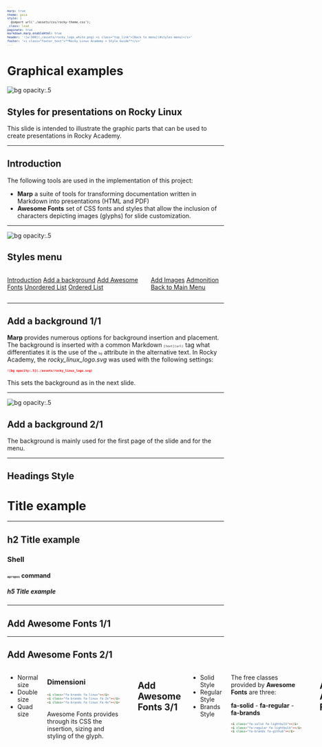 ```yaml
---
marp: true
theme: gaia
style: |
  @import url('./assets/css/rocky-theme.css');
_class: lead
paginate: true
markdown.marp.enableHtml: true
header: '![w:300](./assets/rocky_logo_white.png) <i class="top_link">[Back to menu](#styles-menu)</i>'
footer: '<i class="footer_text">**Rocky Linux Academy > Style Guide**</i>'
---
```


# Graphical examples

![bg opacity:.5](./assets/rocky_linux_logo.svg)

## Styles for presentations on Rocky Linux

This slide is intended to illustrate the graphic parts that can be used to create presentations in Rocky Academy.

---

## Introduction

The following tools are used in the implementation of this project:

* **Marp** a suite of tools for transforming documentation written in Markdown into presentations (HTML and PDF)
* **Awesome Fonts** set of CSS fonts and styles that allow the inclusion of characters depicting images (glyphs) for slide customization.

---

![bg opacity:.5](./assets/rocky_linux_logo.svg)

<div class="plan_header">

## Styles menu

</div>

<div class="columns plan">
<div>

<i class="fa fa-book"></i> [Introduction](#introduction)
<i class="fa fa-book"></i> [Add a background](#add-a-background-11)
<i class="fa fa-book"></i> [Add Awesome Fonts](#add-awesome-fonts-11)
<i class="fa fa-book"></i> [Unordered List](#lists-style-11)
<i class="fa fa-book"></i> [Ordered List](#lists-style-31)

</div>
<div>

<i class="fa fa-book"></i> [Add Images](#add-images-11)
<i class="fa fa-book"></i> [Admonition](#admonition)
<i class="fa fa-book"></i> [Back to Main Menu](./index.html)

</div>
</div>

---

## Add a background 1/1

**Marp** provides numerous options for background insertion and placement. The background is inserted with a common Markdown `[text](url)` tag what differentiates it is the use of the `bg` attribute in the alternative text. In Rocky Academy, the *rocky_linux_logo.svg* was used with the following settings:

```markdown
![bg opacity:.5](./assets/rocky_linux_logo.svg)
```

This sets the background as in the next slide.

---

![bg opacity:.5](./assets/rocky_linux_logo.svg)

## Add a background 2/1

The background is mainly used for the first page of the slide and for the menu.

---

## Headings Style

# Title example

---

## h2 Title example

### Shell

#### `apropos` command

##### h5 Title example

---

## Add Awesome Fonts 1/1

---

## Add Awesome Fonts 2/1

<div class="columns">
<div>

* <i class="fa-brands fa-linux"></i> Normal size
* <i class="fa-brands fa-linux fa-2x"></i> Double size
* <i class="fa-brands fa-linux fa-4x"></i> Quad size

</div>
<div>

### Dimensioni

```markdown
<i class="fa-brands fa-linux"></i>
<i class="fa-brands fa-linux fa-2x"></i>
<i class="fa-brands fa-linux fa-4x"></i>
```

Awesome Fonts provides through its CSS the insertion, sizing and styling of the glyph.

</div>

---

## Add Awesome Fonts 3/1

<div class="columns">
<div>

* <i class="fa-solid fa-lightbulb fa-2x"></i> Solid Style
* <i class="fa-regular fa-lightbulb fa-2x"></i> Regular Style
* <i class="fa-brands fa-github fa-2x"></i> Brands Style

</div>
<div>

The free classes provided by **Awesome Fonts** are three:

**fa-solid** - **fa-regular** - **fa-brands**

```markdown
<i class="fa-solid fa-lightbulb"></i>
<i class="fa-regular fa-lightbulb"></i>
<i class="fa-brands fa-github"></i>
```

</div>

---

## Add Awesome Fonts 4/1

<i class="fa-solid fa-quote-left fa-2x fa-pull-left"></i> Left positioning is set with the `fa-pull-left` class, which determines its position and the wrapping of text in the image.

```markdown
<i class="fa-solid fa-quote-left fa-2x fa-pull-left"></i>
```

<i class="fa-solid fa-quote-right fa-2x fa-pull-right"></i> Similarly, the `fa-pull-right` class places it to the right.

```markdown
<i class="fa-solid fa-quote-right fa-2x fa-pull-right"></i>
```

---

## Add Awesome Fonts 5/1

Through the `style=""` you can configure font properties such as color, border properties and margins.

<i class="fa-solid fa-arrow-right fa-pull-right" style="color: #078ad2;"> [Next Chapter](#lists-style-11)</i>

Right-hand positioning:

```markdown
<i class="fa-solid fa-arrow-right fa-pull-right" style="color: #078ad2;"> [Next Chapter](#lists-style-11)</i>
```

<i class="fa-regular fa-circle-right fa-pull-right fa-border" style="color: #ff9100; border-color: #ff9100; border-radius: .3em"> [Next Chapter](#lists-style-11)</i>

Other version:

---

## Add Awesome Fonts 6/1

<i class="fa-brands fa-linux fa-4x fa-border fa-pull-left" style="--fa-border-color: #10b981; --fa-border-radius: 50%"></i>

This image was obtained using the `fa-linux` font with the additional style properties.

**Note:** There is no property for the font background, this in some cases can be set with CSS.

```css
style="--fa-border-color: #10b981; --fa-border-radius: 50%"
```

---

## Lists Style 1/1

<div class="columns">
<div>

* first
  * sub item 1
    * sub item 1.2
* second
  * sub item 2
* third

</div>
<div>

### Unordered List

Unordered lists offer a dynamic display of list items. With each advance, the next item is displayed.

</div>
</div>

---

## Lists Style 2/1

In unordered lists containing long phrases, it is possible to take advantage of the default behavior to liven up the slides by working on the colors of the various attributes ( *ul*, *li*, *ul* *li* ).  

* Lorem ipsum dolor sit amet, qui minim labore adipisicing minim sint cillum sint consectetur cupidatat.
  * Lorem ipsum dolor sit amet, qui minim labore adipisicing minim sint cillum sint consectetur cupidatat.

---

## Lists Style 3/1

<div class="columns">
<div>

### Ordered List

Items in ordered lists are all displayed at the same time.

</div>
<div>

1. first
2. second
3. third
4. fourth

</div>
</div>

---

## Add images 1/1

Basic functions are provided by *Marpit* to use Markdown tags to insert images.

![w:70](./assets/rocky_linux_logo.svg)

This image was inserted with the following Markdown code:

`![w:70](./assets/rocky_linux_logo.svg)`

---

## Add images 2/1

The positioning of images within slides can be achieved by integrating CSS settings provided by [Awesome Fonts](https://fontawesome.com/docs/web/style/pull).

Awesome Fonts CSS attributes add the ability to position the image to the right, left, and to create a border between the text and the image.

In particular, it provides the classes:

`fa-border` `fa-pull-left` `fa-pull-right`

---

## Add images 3/1

Using the options provided by *Marpit* only image insertion is possible, with no control over the position and behavior of the text. This image was inserted using only the functions of *Marpit*.

![w:150](./assets/rocky_linux_logo.svg) Lorem ipsum dolor sit amet, qui minim labore adipisicing minim sint cillum sint consectetur cupidatat.

---

## Add images 4/1

Using the `fa-pull-right` attribute, it is possible to place the image right with the text wrapping the image.

<i class="fa-border fa-pull-right">![w:150](./assets/rocky_linux_logo.svg)</i> Lorem ipsum dolor sit amet, qui minim labore adipisicing minim sint cillum sint consectetur cupidatat.Lorem ipsum dolor sit amet, qui minim labore adipisicing minim sint cillum sint consectetur cupidatat. Lorem ipsum dolor sit amet, qui minim labore adipisicing minim sint cillum sint consectetur cupidatat.

---

## Add images 5/1

<style scoped>
code {
  font-size: 0.5em;
}
</style>

Multiple images can be inserted by controlling the position and size of each one.

<i class="fa-border fa-pull-right" style="--fa-border-style: none"> ![w:150](./assets/rocky_linux_logo.svg)</i> It is also possible to insert the same image in multiple positions with different sizes. <i class="fa-border fa-pull-left" style="--fa-border-style: none"> ![w:100](./assets/rocky_linux_logo.svg)</i> In this example, the image *rocky_linux_logo.svg* was inserted twice in two different positions with different sizes.

```markdown
<i class="fa-border fa-pull-right" style="--fa-border-style: none"> ![w:150](./assets/rocky_linux_logo.svg)</i>
<i class="fa-border fa-pull-left" style="--fa-border-style: none"> ![w:100](./assets/rocky_linux_logo.svg)</i>
```

---

## Admonition

---

## Admonition - Note

<div class="note">

<i class="fa note-icon fa-book-open fa-pull-left fa-2x"></i>

**Note Title:** Lorem ipsum dolor sit amet, qui minim labore adipisicing minim sint cillum sint consectetur cupidatat.

</div>

Code:

```markdown
<div class="note">

<i class="fa note-icon fa-book-open fa-pull-left fa-2x"></i>

**Note Title:** Lorem ipsum dolor sit amet, qui minim labore adipisicing minim sint cillum sint consectetur cupidatat.

</div>
```

---

## Admonition - Abstract

<div class="abstract">

<i class="fa abstract-icon fa-arrows-to-circle fa-pull-left fa-2x"></i>

**Abstract:** Lorem ipsum dolor sit amet, qui minim labore adipisicing minim sint cillum sint consectetur cupidatat.

</div>

Code:

```markdown
<div class="abstract">

<i class="fa abstract-icon fa-arrows-to-circle fa-pull-left fa-2x"></i>

**Abstract:** Lorem ipsum dolor sit amet, qui minim labore adipisicing minim sint cillum sint consectetur cupidatat.

</div>
```

---

## Admonition - Info

<div class="info">

<i class="fa info-icon fa-circle-info fa-pull-left fa-2x"></i>

**Info:** Lorem ipsum dolor sit amet, qui minim labore adipisicing minim sint cillum sint consectetur cupidatat.

</div>

Code:

```markdown
<div class="info">

<i class="fa info-icon fa-circle-info fa-pull-left fa-2x"></i>

**Info:** Lorem ipsum dolor sit amet, qui minim labore adipisicing minim sint cillum sint consectetur cupidatat.

</div>
```

---

<div class="tip">

<i class="fa tip-icon fa-comments fa-pull-left fa-2x"></i>

Tip: Lorem ipsum dolor sit amet, qui minim labore adipisicing minim sint cillum sint consectetur cupidatat.

</div>

<div class="question">

<i class="fa question-icon fa-circle-question fa-pull-left fa-2x"></i>

Question: Lorem ipsum dolor sit amet, qui minim labore adipisicing minim sint cillum sint consectetur cupidatat.

</div>

<div class="warning">

<i class="fa warning-icon fa-circle-exclamation fa-pull-left fa-2x"></i>

Warning: Lorem ipsum dolor sit amet, qui minim labore adipisicing minim sint cillum sint consectetur cupidatat.

</div>

---

<div class="danger">

<i class="fa danger-icon fa-triangle-exclamation fa-pull-left fa-2x"></i>

Danger: Lorem ipsum dolor sit amet, qui minim labore adipisicing minim sint cillum sint consectetur cupidatat.

</div>

---
